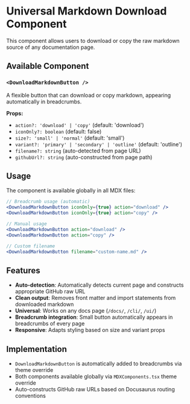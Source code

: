 # Universal Markdown Download Component

This component allows users to download or copy the raw markdown source of any documentation page.

## Available Component

### `<DownloadMarkdownButton />`
A flexible button that can download or copy markdown, appearing automatically in breadcrumbs.

**Props:**
- `action?: 'download' | 'copy'` (default: 'download')
- `iconOnly?: boolean` (default: false) 
- `size?: 'small' | 'normal'` (default: 'small')
- `variant?: 'primary' | 'secondary' | 'outline'` (default: 'outline') 
- `filename?: string` (auto-detected from page URL)
- `githubUrl?: string` (auto-constructed from page path)

## Usage

The component is available globally in all MDX files:

```jsx
// Breadcrumb usage (automatic)
<DownloadMarkdownButton iconOnly={true} action="download" />
<DownloadMarkdownButton iconOnly={true} action="copy" />

// Manual usage
<DownloadMarkdownButton action="download" />
<DownloadMarkdownButton action="copy" />

// Custom filename
<DownloadMarkdownButton filename="custom-name.md" />
```

## Features

- **Auto-detection**: Automatically detects current page and constructs appropriate GitHub raw URL
- **Clean output**: Removes front matter and import statements from downloaded markdown
- **Universal**: Works on any docs page (`/docs/`, `/cli/`, `/ui/`) 
- **Breadcrumb integration**: Small button automatically appears in breadcrumbs of every page
- **Responsive**: Adapts styling based on size and variant props

## Implementation

- `DownloadMarkdownButton` is automatically added to breadcrumbs via theme override
- Both components available globally via `MDXComponents.tsx` theme override
- Auto-constructs GitHub raw URLs based on Docusaurus routing conventions